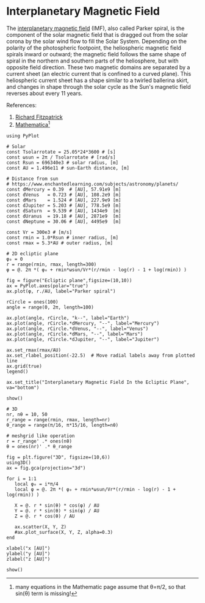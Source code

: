 # Interplanetary Magnetic Field

The [interplanetary magnetic field](https://en.wikipedia.org/wiki/Interplanetary_magnetic_field) (IMF), also called Parker spiral, is the component of the solar magnetic field that is dragged out from the solar corona by the solar wind flow to fill the Solar System. Depending on the polarity of the photospheric footpoint, the heliospheric magnetic field spirals inward or outward; the magnetic field follows the same shape of spiral in the northern and southern parts of the heliosphere, but with opposite field direction. These two magnetic domains are separated by a current sheet (an electric current that is confined to a curved plane). This heliospheric current sheet has a shape similar to a twirled ballerina skirt, and changes in shape through the solar cycle as the Sun's magnetic field reverses about every 11 years. 

References:
1. [Richard Fitzpatrick](https://farside.ph.utexas.edu/teaching/plasma/lectures1/node68.html)
2. [Mathematica](https://demonstrations.wolfram.com/TheInterplanetaryMagneticFieldParkerSpiral/)[^1]

[^1]: many equations in the Mathematic page assume that θ=π/2, so that sin(θ) term is missing!

```@example 1
using PyPlot

# Solar
const Tsolarrotate = 25.05*24*3600 # [s]
const ωsun = 2π / Tsolarrotate # [rad/s]
const Rsun = 696340e3 # solar radius, [m]
const AU = 1.496e11 # sun-Earth distance, [m]

# Distance from sun
# https://www.enchantedlearning.com/subjects/astronomy/planets/
const dMercury = 0.39  # [AU], 57.91e9 [m]
const dVenus   = 0.723 # [AU], 108.2e9 [m]
const dMars    = 1.524 # [AU], 227.9e9 [m]
const dJupiter = 5.203 # [AU], 778.5e9 [m]
const dSaturn  = 9.539 # [AU], 1434e9  [m]
const dUranus  = 19.18 # [AU], 2871e9  [m]
const dNeptune = 30.06 # [AU], 4495e9  [m]

const Vr = 300e3 # [m/s]
const rmin = 1.0*Rsun # inner radius, [m]
const rmax = 5.3*AU # outer radius, [m]

# 2D ecliptic plane
φ₀ = 0
r = range(rmin, rmax, length=300)
φ = @. 2π *( φ₀ + rmin*ωsun/Vr*(r/rmin - log(r) - 1 + log(rmin)) )

fig = figure("Ecliptic plane",figsize=(10,10))
ax = PyPlot.axes(polar="true")
ax.plot(φ, r./AU, label="Parker spiral")

rCircle = ones(100)
angle = range(0, 2π, length=100)

ax.plot(angle, rCircle, "k--", label="Earth")
ax.plot(angle, rCircle.*dMercury, "--", label="Mercury")
ax.plot(angle, rCircle.*dVenus, "--", label="Venus")
ax.plot(angle, rCircle.*dMars, "--", label="Mars")
ax.plot(angle, rCircle.*dJupiter, "--", label="Jupiter")

ax.set_rmax(rmax/AU)
ax.set_rlabel_position(-22.5)  # Move radial labels away from plotted line
ax.grid(true)
legend()

ax.set_title("Interplanetary Magnetic Field In the Ecliptic Plane", va="bottom")

show()
```

```@example 1
# 3D
nr, nθ = 10, 50
r_range = range(rmin, rmax, length=nr)
θ_range = range(π/16, π*15/16, length=nθ)

# meshgrid like operation
r = r_range' .* ones(nθ)
θ = ones(nr)' .* θ_range

fig = plt.figure("3D", figsize=(10,6))
using3D()
ax = fig.gca(projection="3d")

for i = 1:1
   local φ₀ = i*π/4
   local φ = @. 2π *( φ₀ + rmin*ωsun/Vr*(r/rmin - log(r) - 1 + log(rmin)) )

   X = @. r * sin(θ) * cos(φ) / AU
   Y = @. r * sin(θ) * sin(φ) / AU
   Z = @. r * cos(θ) / AU

   ax.scatter(X, Y, Z)
   #ax.plot_surface(X, Y, Z, alpha=0.3)
end

xlabel("x [AU]")
ylabel("y [AU]")
zlabel("z [AU]")

show()
```